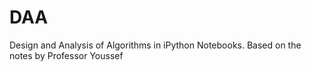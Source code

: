 # DAA
Design and Analysis of Algorithms in iPython Notebooks.
Based on the notes by Professor Youssef
